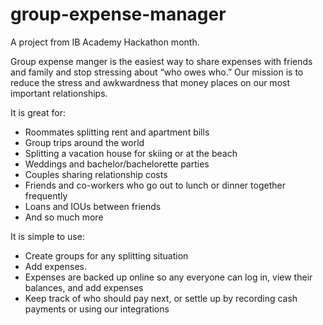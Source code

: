 # group-expense-manager
A project from IB Academy Hackathon month.

Group expense manger is the easiest way to share expenses with friends and family and stop stressing about “who owes who.” 
Our mission is to reduce the stress and awkwardness that money places on our most important relationships.

It is great for:
- Roommates splitting rent and apartment bills
- Group trips around the world
- Splitting a vacation house for skiing or at the beach
- Weddings and bachelor/bachelorette parties
- Couples sharing relationship costs
- Friends and co-workers who go out to lunch or dinner together frequently
- Loans and IOUs between friends 
- And so much more

It is simple to use:
- Create groups for any splitting situation
- Add expenses.
- Expenses are backed up online so any everyone can log in, view their balances, and add expenses
- Keep track of who should pay next, or settle up by recording cash payments or using our integrations
